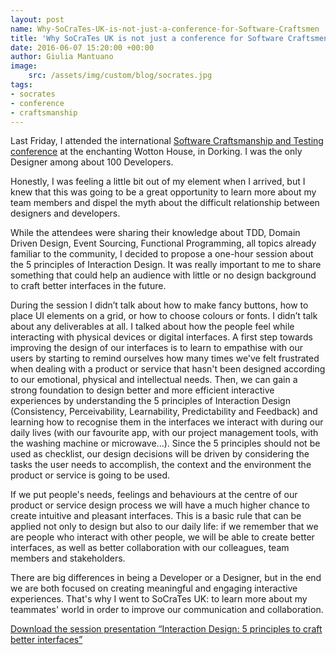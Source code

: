 ```yaml
---
layout: post
name: Why-SoCraTes-UK-is-not-just-a-conference-for-Software-Craftsmen
title: 'Why SoCraTes UK is not just a conference for Software Craftsmen.'
date: 2016-06-07 15:20:00 +00:00
author: Giulia Mantuano
image:
    src: /assets/img/custom/blog/socrates.jpg
tags:
- socrates
- conference
- craftsmanship
---
```


Last Friday, I attended the international [Software Craftsmanship and Testing conference](http://socratesuk.org/index.html) at the enchanting Wotton House, in Dorking. I was the only Designer among about 100 Developers.

Honestly, I was feeling a little bit out of my element when I arrived, but I knew that this was going to be a great opportunity to learn more about my team members and dispel the myth about the difficult relationship between designers and developers.

While the attendees were sharing their knowledge about TDD, Domain Driven Design, Event Sourcing, Functional Programming, all topics already familiar to the community, I decided to propose a one-hour session about the 5 principles of Interaction Design.
It was really important to me to share something that could help an audience with little or no design background to craft better interfaces in the future.

During the session I didn’t talk about how to make fancy buttons, how to place UI elements on a grid, or how to choose colours or fonts. I didn’t talk about any deliverables at all. I talked about how the people feel while interacting with physical devices or digital interfaces.
A first step towards improving the design of our interfaces is to learn to empathise with our users by starting to remind ourselves how many times we've felt frustrated when dealing with a product or service that hasn't been designed according to our emotional, physical and intellectual needs.
Then, we can gain a strong foundation to design better and more efficient interactive experiences by understanding the 5 principles of Interaction Design (Consistency, Perceivability, Learnability, Predictability and Feedback) and learning how to recognise them in the interfaces we interact with during our daily lives (with our favourite app, with our project management tools, with the washing machine or microwave...).
Since the 5 principles should not be used as checklist, our design decisions will be driven by considering the tasks the user needs to accomplish, the context and the environment the product or service is going to be used.

If we put people's needs, feelings and behaviours at the centre of our product or service design process we will have a much higher chance to create intuitive and pleasant interfaces.
This is a basic rule that can be applied not only to design but also to our daily life: if we remember that we are people who interact with other people, we will be able to create better interfaces, as well as better collaboration with our colleagues, team members and stakeholders.

There are big differences in being a Developer or a Designer, but in the end we are both focused on creating meaningful and engaging interactive experiences. That's why I went to SoCraTes UK: to learn more about my teammates' world in order to improve our communication and collaboration.

[Download the session presentation “Interaction Design: 5 principles to craft better interfaces”](/assets/pdf/custom/blog/interactionDesign.pdf)
